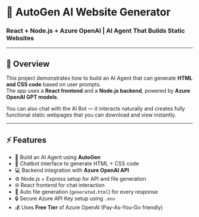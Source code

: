 # 🧠 AutoGen AI Website Generator

### React + Node.js + Azure OpenAI | AI Agent That Builds Static Websites

---

## 📘 Overview

This project demonstrates how to build an AI Agent that can generate **HTML and CSS code** based on user prompts.  
The app uses a **React frontend** and a **Node.js backend**, powered by **Azure OpenAI GPT models**.

You can also chat with the AI Bot — it interacts naturally and creates fully functional static webpages that you can download and view instantly.

---

## ⚡ Features

- 🤖 Build an AI Agent using **AutoGen**
- 💬 Chatbot interface to generate HTML + CSS code
- 💻 Backend integration with **Azure OpenAI API**
- ⚙️ Node.js + Express setup for API and file generation
- 🌐 React frontend for chat interaction
- 🧱 Auto file generation (`generated.html`) for every response
- 🔒 Secure Azure API Key setup using `.env`
- 💰 Uses **Free Tier** of Azure OpenAI (Pay-As-You-Go friendly)
